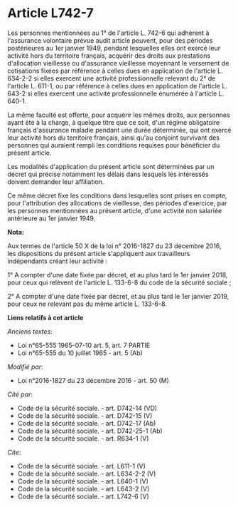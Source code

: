 # Article L742-7

Les personnes mentionnées au 1° de l'article L. 742-6 qui adhèrent à l'assurance volontaire prévue audit article peuvent,
pour des périodes postérieures au 1er janvier 1949, pendant lesquelles elles ont exercé leur activité hors du territoire
français, acquérir des droits aux prestations d'allocation vieillesse ou d'assurance vieillesse moyennant le versement de
cotisations fixées par référence à celles dues en application de l'article L. 634-2-2 si elles exercent une activité
professionnelle relevant du 2° de l'article L. 611-1, ou par référence à celles dues en application de l'article L. 643-2 si
elles exercent une activité professionnelle énumérée à l'article L. 640-1. 

La même faculté est offerte, pour acquérir les mêmes droits, aux personnes ayant été à la charge, à quelque titre que ce
soit, d'un régime obligatoire français d'assurance maladie pendant une durée déterminée, qui ont exercé leur activité hors du
territoire français, ainsi qu'au conjoint survivant des personnes qui auraient rempli les conditions requises pour bénéficier
du présent article. 

Les modalités d'application du présent article sont déterminées par un décret qui précise notamment les délais dans lesquels
les intéressés doivent demander leur affiliation. 

Ce même décret fixe les conditions dans lesquelles sont prises en compte, pour l'attribution des allocations de vieillesse,
des périodes d'exercice, par les personnes mentionnées au présent article, d'une activité non salariée antérieure au 1er
janvier 1949.

**Nota:**

Aux termes de l'article 50 X de la loi n° 2016-1827 du 23 décembre 2016, les dispositions du présent article s'appliquent aux
travailleurs indépendants créant leur activité :

1° A compter d'une date fixée par décret, et au plus tard le 1er janvier 2018, pour ceux qui relèvent de l'article L. 133-6-8
du code de la sécurité sociale ;

2° A compter d'une date fixée par décret, et au plus tard le 1er janvier 2019, pour ceux ne relevant pas du même article L.
133-6-8.

**Liens relatifs à cet article**

_Anciens textes_:

  - Loi n°65-555 1965-07-10 art. 5, art. 7 PARTIE
  - Loi n°65-555 du 10 juillet 1965 - art. 5 (Ab)

_Modifié par_:

  - Loi n°2016-1827 du 23 décembre 2016 - art. 50 (M)

_Cité par_:

  - Code de la sécurité sociale. - art. D742-14 (VD)
  - Code de la sécurité sociale. - art. D742-15 (V)
  - Code de la sécurité sociale. - art. D742-17 (Ab)
  - Code de la sécurité sociale. - art. D742-25-1 (Ab)
  - Code de la sécurité sociale. - art. R634-1 (V)

_Cite_:

  - Code de la sécurité sociale. - art. L611-1 (V)
  - Code de la sécurité sociale. - art. L634-2-2 (V)
  - Code de la sécurité sociale. - art. L640-1 (V)
  - Code de la sécurité sociale. - art. L643-2 (V)
  - Code de la sécurité sociale. - art. L742-6 (V)
